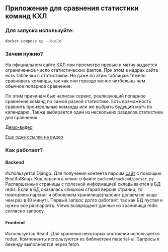## Приложение для сравнения статистики команд КХЛ

### Для запуска используйте:
```
docker-compose up --build
```

### Зачем нужно? 
На официальном сайте [КХЛ](http://khl.ru) при просмотре превью к матчу выдается ограниченное число статистических фактов. При этом в недрах сайта есть таблички с статистикой. Но даже по этим таблицам тяжело сравнивать команды, так как они гораздо менее читбельны чем обычное попарное сравнение. 

По этим причинам был написан сервис, реализующий попарное сравнение команд по самой разной статистике. Есть возможность сравнить произвольные команды или же выбрать будущий матч по календарю. Также выбирается один из нескольких разделов статистики для сравнения.

[Демо-видео](demo_video.mp4)

[Еще одна ссылка на видео](https://disk.yandex.ru/i/pTM-F3URYULkQg)

### Как работает?
#### Backend
Используется Django. Для получения контента парсим [сайт](http://khl.ru) c помощью BeatifulSoup. Код парсинга лежит в файле `backend/backend/parser.py`. Распаршенные страницы с полезной информацией складываются в БД redis. Если в БД оказалась слишком старая версия страниц, то повторяем парсинг и обновляем хранилище(парсинг делаем не чаще чем раз в 10 минут). Первый запрос долго работает, так как БД пустая и нужно все распарсить. Views возвращают данные из хранилища redis согласно запросу.

#### Frontend
Используется React. Для хранения некоторых состояний используется redux. Компоненты используются из библиотеки material-ui. Запросы к бекенду выполняются через fetch.
